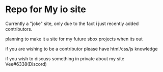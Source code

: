 # Repo for My io site
Currently a "joke" site, only due to the fact i just recently added contributors.

planning to make it a site for my future sbox projects when its out

if you are wishing to be a contributor please have html/css/js knowledge

if you wish to discuss something in private about my site Vee#6338(Discord)
